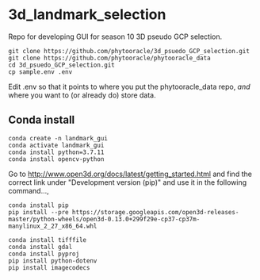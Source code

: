 # 3d_landmark_selection
Repo for developing GUI for season 10 3D pseudo GCP selection.

```
git clone https://github.com/phytooracle/3d_psuedo_GCP_selection.git
git clone https://github.com/phytooracle/phytooracle_data
cd 3d_psuedo_GCP_selection.git
cp sample.env .env
```

Edit .env so that it points to where you put the phytooracle_data repo, *and* where you want to (or already do) store data.

## Conda install

```
conda create -n landmark_gui
conda activate landmark_gui
conda install python=3.7.11
conda install opencv-python
```

Go to http://www.open3d.org/docs/latest/getting_started.html and find the correct link under "Development version (pip)" and use it in the following command...,

```
conda install pip
pip install --pre https://storage.googleapis.com/open3d-releases-master/python-wheels/open3d-0.13.0+299f29e-cp37-cp37m-manylinux_2_27_x86_64.whl
```

```
conda install tifffile
conda install gdal
conda install pyproj
pip install python-dotenv
pip install imagecodecs
```


